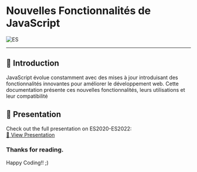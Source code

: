 # Nouvelles Fonctionnalités de JavaScript

![ES](https://miro.medium.com/v2/resize:fit:1100/format:webp/1*z-zLyhwHTBe4XEuNgZxPcg.jpeg)  

---

## 📜 Introduction
JavaScript évolue constamment avec des mises à jour introduisant des fonctionnalités innovantes pour améliorer le développement web. Cette documentation présente ces nouvelles fonctionnalités, leurs utilisations et leur compatibilité

## 🎥 Presentation
Check out the full presentation on ES2020-ES2022:  
[🔗 View Presentation](https://www.canva.com/design/DAGixH1oKWY/PPS0PsBOwpPOG-VAC_4Osw/edit?utm_content=DAGixH1oKWY&utm_campaign=designshare&utm_medium=link2&utm_source=sharebutton)

### Thanks for reading.
Happy Coding!! ;)
